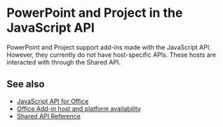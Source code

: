 # PowerPoint and Project in the JavaScript API

PowerPoint and Project support add-ins made with the JavaScript API. However, they currently do not have host-specific APIs. These hosts are interacted with through the Shared API. 

## See also

- [JavaScript API for Office](/javascript/office/javascript-api-for-office)
- [Office Add-in host and platform availability](https://docs.microsoft.com/office/dev/add-ins/overview/office-add-in-availability)
- [Shared API Reference](/javascript/api/overview/office)